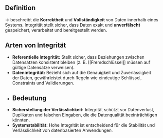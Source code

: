 ## Definition
-> beschreibt die **Korrektheit** und **Vollständigkeit** von Daten innerhalb eines Systems. Integrität stellt sicher, dass Daten exakt und **unverfälscht** gespeichert, verarbeitet und bereitgestellt werden. 
## Arten von Integrität 
- **Referentielle Integrität:** Stellt sicher, dass Beziehungen zwischen Datensätzen konsistent bleiben (z. B. [[Fremdschlüssel]] müssen auf gültige Datensätze verweisen).
- **Datenintegrität:** Bezieht sich auf die Genauigkeit und Zuverlässigkeit der Daten, gewährleistet durch Regeln wie eindeutige Schlüssel, Constraints und Validierungen. 
- ## Bedeutung 
- **Sicherstellung der Verlässlichkeit:** Integrität schützt vor Datenverlust, Duplikaten und falschen Eingaben, die die Datenqualität beeinträchtigen könnten.
- **Systemstabilität:** Hohe Integrität ist entscheidend für die Stabilität und Verlässlichkeit von datenbasierten Anwendungen.